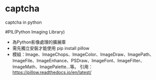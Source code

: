 # captcha
captcha in python


#PIL(Python Imaging Library)
- 為Python影像處理的擴展庫
- 需先獨立安裝才能使用
pip install pillow
- 模組：Image、ImageChops、ImageColor、ImageDraw、ImagePath、ImageFile、ImageEnhance、PSDraw、ImageFont、ImageFilter、ImageMath、ImagePalette...等。
引用：https://pillow.readthedocs.io/en/latest/

